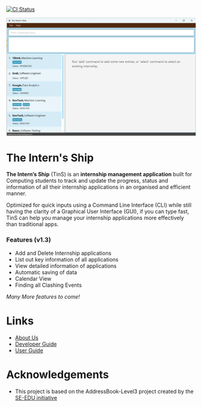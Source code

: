 [![CI Status](https://github.com/AY2223S2-CS2103T-W11-2/tp/workflows/Java%20CI/badge.svg)](https://github.com/AY2223S2-CS2103T-W11-2/tp/actions)

![Ui](docs/images/Ui-starting.png)

# The Intern's Ship

**The Intern’s Ship** (TinS) is an **internship management application** built for Computing students to track and update the progress, status and information of all their internship applications in an organised and efficient manner.

Optimized for quick inputs using a Command Line Interface (CLI) while still having the clarity of a Graphical User Interface (GUI), if you can type fast, TinS can help you manage your internship applications more effectively than traditional apps.

### Features (v1.3)
* Add and Delete Internship applications
* List out key information of all applications
* View detailed information of applications
* Automatic saving of data
* Calendar View
* Finding all Clashing Events

*Many More features to come!*

# Links

- [About Us](https://github.com/AY2223S2-CS2103T-T11-2/tp/blob/master/docs/AboutUs.md)
- [Developer Guide](https://github.com/AY2223S2-CS2103T-T11-2/tp/blob/master/docs/DeveloperGuide.md)
- [User Guide](https://github.com/AY2223S2-CS2103T-T11-2/tp/blob/master/docs/UserGuide.md)

# Acknowledgements

- This project is based on the AddressBook-Level3 project created by the [SE-EDU initiative](https://se-education.org)

